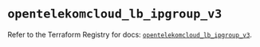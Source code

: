 # `opentelekomcloud_lb_ipgroup_v3`

Refer to the Terraform Registry for docs: [`opentelekomcloud_lb_ipgroup_v3`](https://registry.terraform.io/providers/opentelekomcloud/opentelekomcloud/1.35.16/docs/resources/lb_ipgroup_v3).
